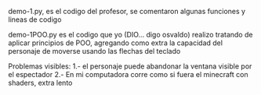 demo-1.py, es el codigo del profesor, se comentaron algunas funciones y lineas de codigo

demo-1POO.py es el codigo que yo (DIO... digo osvaldo) realizo tratando de aplicar principios de POO, agregando como extra la capacidad del personaje de moverse usando las flechas del teclado

Problemas visibles:
    1.- el personaje puede abandonar la ventana visible por el espectador
    2.- En mi computadora corre como si fuera el minecraft con shaders, extra lento